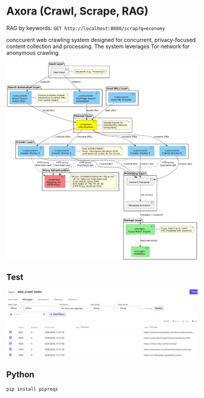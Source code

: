 # Axora (Crawl, Scrape, RAG)
RAG by keywords: `GET http://localhost:8080/scrap?q=economy`

conccurent web crawling system designed for concurrent, privacy-focused content collection and processing. The system leverages Tor network for anonymous crawling

![HighLevelDiagram](img/axora.png)


## Test
![HighLevelDiagram](img/test.png)

## Python
```
pip install pipreqs
```


